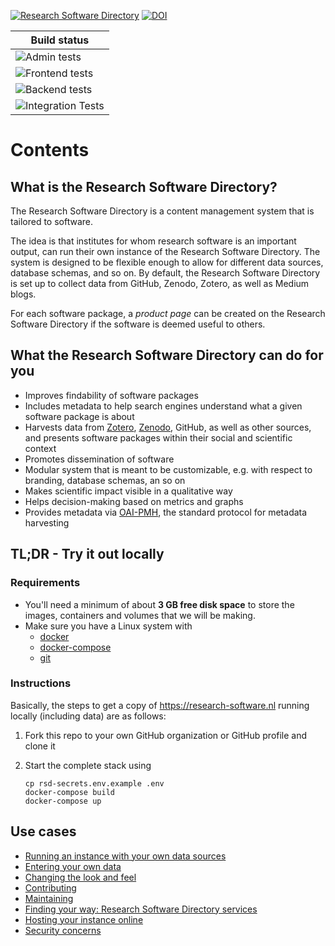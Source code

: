 [![Research Software Directory](https://img.shields.io/badge/rsd-Research%20Software%20Directory-00a3e3.svg)](https://www.research-software.nl/software/research-software-directory)
[![DOI](https://zenodo.org/badge/DOI/10.5281/zenodo.1154130.svg)](https://doi.org/10.5281/zenodo.1154130)

| Build status |
|---|
| ![Admin tests](https://github.com/research-software-directory/research-software-directory/workflows/Admin%20tests/badge.svg) |
| ![Frontend tests](https://github.com/research-software-directory/research-software-directory/workflows/Frontend%20tests/badge.svg) |
| ![Backend tests](https://github.com/research-software-directory/research-software-directory/workflows/Backend%20tests/badge.svg) |
| ![Integration Tests](https://github.com/research-software-directory/research-software-directory/workflows/Integration%20Tests/badge.svg) |

# Contents

## What is the Research Software Directory?

The Research Software Directory is a content management system that is tailored to software.

The idea is that institutes for whom research software is an important output, can run their own instance of the Research Software Directory. The system is designed to be flexible enough to allow for different data sources, database schemas, and so on. By default, the Research Software Directory is set up to collect data from GitHub, Zenodo, Zotero, as well as Medium blogs.

For each software package, a _product page_ can be created on the Research Software Directory if the software is deemed useful to others.

## What the Research Software Directory can do for you

- Improves findability of software packages
- Includes metadata to help search engines understand what a given software package is about
- Harvests data from [Zotero](http://zotero.org/), [Zenodo](https://zenodo.org/), GitHub, as well as other sources, and presents software packages within their social and scientific context
- Promotes dissemination of software
- Modular system that is meant to be customizable, e.g. with respect to branding, database schemas, an so on
- Makes scientific impact visible in a qualitative way
- Helps decision-making based on metrics and graphs
- Provides metadata via [OAI-PMH](https://www.openarchives.org/pmh/), the standard protocol for metadata harvesting

## TL;DR - Try it out locally

### Requirements

- You'll need a minimum of about **3 GB free disk space** to
store the images, containers and volumes that we will be making.
- Make sure you have a Linux system with
  - [docker](https://docs.docker.com/install/)
  - [docker-compose](https://docs.docker.com/compose/install/)
  - [git](https://git-scm.com/book/en/v2/Getting-Started-Installing-Git)

### Instructions

Basically, the steps to get a copy of https://research-software.nl running locally (including data) are as follows:

1. Fork this repo to your own GitHub organization or GitHub profile and clone it
1. Start the complete stack using

    ```shell
    cp rsd-secrets.env.example .env
    docker-compose build
    docker-compose up
    ```

## Use cases

- [Running an instance with your own data sources](/docs/configure.md)
- [Entering your own data](/docs/instruction/README.md)
- [Changing the look and feel](/docs/customize.md)
- [Contributing](/.github/CONTRIBUTING.md)
- [Maintaining](/docs/maintaining.md)
- [Finding your way: Research Software Directory services](/docs/services.md)
- [Hosting your instance online](/docs/hosting.md)
- [Security concerns](/docs/security.md)
